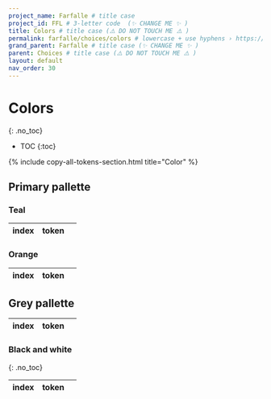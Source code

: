 ```yaml
---
project_name: Farfalle # title case
project_id: FFL # 3-letter code  (✨ CHANGE ME ✨ )
title: Colors # title case (⚠️ DO NOT TOUCH ME ⚠️ )
permalink: farfalle/choices/colors # lowercase + use hyphens › https://tinyurl.com/27kmc4rb (✨ CHANGE ME ✨ )
grand_parent: Farfalle # title case (✨ CHANGE ME ✨ )
parent: Choices # title case (⚠️ DO NOT TOUCH ME ⚠️ )
layout: default
nav_order: 30
---
```


<!-- Library/Vendor scripts -->
<script src="{{ site.baseurl }}/assets/js/libs/chroma.min.js"></script>
<script src="{{ site.baseurl }}/assets/js/libs/name-that-color.js"></script>
<script type="text/javascript" src="{{site.baseurl}}/assets/js/libs/chartist.min.js"></script>
<script type="text/javascript" src="{{site.baseurl}}/assets/js/libs/chartist-plugin-legend.min.js"></script>
<script type="text/javascript" src="{{site.baseurl}}/assets/js/libs/chartist-plugin-axistitle.min.js"></script>
<script type="text/javascript" src="{{site.baseurl}}/assets/js/libs/chartist-plugin-zoom.min.js"></script>
<link rel="stylesheet" href="{{site.baseurl}}/assets/css/chartist.css">

<!-- Utility scripts -->

<script src="{{ site.baseurl }}/assets/js/utilities/pasta-token-generation.js"></script>

<!-- Inject Pasta Apparatus ad hoc script ↓ -->
<!-- <script defer src="{{ site.baseurl }}/assets/js/apparatuses/index.js"></script> -->
<script src="{{ site.baseurl }}/assets/js/apparatuses/page-script.js"></script>
<script src="{{ site.baseurl }}/assets/js/apparatuses/{{ page.title | downcase }}-script.js"></script>

# Colors
{: .no_toc}

- TOC
{:toc}


{% include copy-all-tokens-section.html title="Color" %}


## Primary pallette

### Teal

<section>
  <table class="color-pallette-table" id="teal">
    <thead>
      <tr>
        <th id="unit">index</th>
        <th id="token">token</th>
        <th id="color"></th>
      </tr>
    </thead>
    <tbody>
      <!-- This is generated by the colors-script -->
    </tbody>
  </table>
</section>

### Orange

<section>
  <table class="color-pallette-table" id="orange">
    <thead>
      <tr>
        <th id="unit">index</th>
        <th id="token">token</th>
        <th id="color"></th>
      </tr>
    </thead>
    <tbody>
      <!-- This is generated by the colors-script -->
    </tbody>
  </table>
</section>

## Grey pallette

<section>
  <table class="color-pallette-table" id="grey">
    <thead>
      <tr>
        <th id="unit">index</th>
        <th id="token">token</th>
        <th id="color"></th>
      </tr>
    </thead>
    <tbody>
      <!-- This is generated by the colors-script -->
    </tbody>
  </table>
</section>

### Black and white
{: .no_toc}

<section>
  <table class="color-pallette-table" id="black_and_white">
    <thead>
      <tr>
        <th id="unit">index</th>
        <th id="token">token</th>
        <th id="color"></th>
      </tr>
    </thead>
    <tbody>
      <!-- This is generated by the colors-script -->
    </tbody>
  </table>
</section>